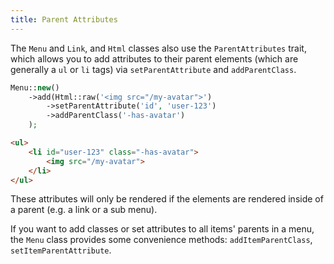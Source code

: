 ```yaml
---
title: Parent Attributes
---
```


The `Menu` and `Link`, and `Html` classes also use the `ParentAttributes` trait, which allows you to add attributes to their parent elements (which are generally a `ul` or `li` tags) via `setParentAttribute` and `addParentClass`.

```php
Menu::new()
    ->add(Html::raw('<img src="/my-avatar">')
        ->setParentAttribute('id', 'user-123')
        ->addParentClass('-has-avatar')
    );
```

```html
<ul>
    <li id="user-123" class="-has-avatar">
        <img src="/my-avatar">
    </li>
</ul>
```

These attributes will only be rendered if the elements are rendered inside of a parent (e.g. a link or a sub menu).

If you want to add classes or set attributes to all items' parents in a menu, the `Menu` class provides some convenience methods: `addItemParentClass`, `setItemParentAttribute`.
